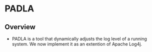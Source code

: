 # PADLA
## Overview
* PADLA is a tool that dynamically adjusts the log level of a running system. We now implement it as an extention of Apache Log4j.

